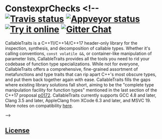 <!--
Copyright Barrett Adair 2016
Distributed under the Boost Software License, Version 1.0.
(See accompanying file LICENSE.md or copy at http://boost.org/LICENSE_1_0.txt)
-->

# ConstexprChecks <!-- <a target="_blank" href="https://travis-ci.org/badair/callable_traits">![Travis status][badge.Travis]</a> <a target="_blank" href="https://ci.appveyor.com/project/badair/callable-traits">![Appveyor status][badge.Appveyor]</a> <a target="_blank" href="http://melpon.org/wandbox/permlink/sTCnJr0lIF9sCAsf">![Try it online][badge.wandbox]</a> <a target="_blank" href="https://gitter.im/badair/callable_traits">![Gitter Chat][badge.Gitter]</a>

CallableTraits is a C++11/C++14/C++17 header-only library for the inspection, synthesis, and decomposition of callable types. Whether it's calling conventions, `const volatile &&`, or container-like manipulation of parameter lists, CallableTraits provides all the tools you need to rid your codebase of function type specializations. While not for everyone, CallableTraits offers a comprehensive, fine-grained assortment of metafunctions and type traits that can rip apart C++'s most obscure types, and put them back together again with ease. CallableTraits fills the gaps where existing library solutions fall short, aiming to be the "complete type manipulation facility for function types" mentioned in the last section of the C++17 proposal [p0172](http://www.open-std.org/JTC1/SC22/WG21/docs/papers/2015/p0172r0.html). CallableTraits currently supports GCC 4.8 and later, Clang 3.5 and later, AppleClang from XCode 6.3 and later, and MSVC 19. More notes on compatibility [here](http://badair.github.io/callable_traits/doc/html/callable_traits/compatibility.html).

-->

## [License](LICENSE.md)

<!-- Links -->
[badge.Appveyor]: https://ci.appveyor.com/api/projects/status/uf0l91v7l4wc4kw6/branch/master?svg=true
[badge.Gitter]: https://img.shields.io/badge/gitter-join%20chat-blue.svg
[badge.Travis]: https://travis-ci.org/badair/callable_traits.svg?branch=master
[badge.Wandbox]: https://img.shields.io/badge/try%20it-online-blue.svg

